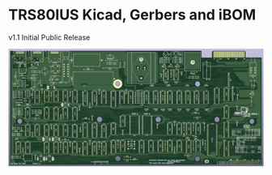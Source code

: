 # TRS80IUS Kicad, Gerbers and iBOM

v1.1 Initial Public Release

![3D Render of v1.1 Board](https://github.com/Board-Folk/TRS80IJP/blob/main/v1.1/3drender_v1.1.png)

